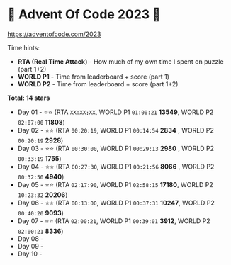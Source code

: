 # 🎁 Advent Of Code 2023 🎄

https://adventofcode.com/2023

Time hints:
- **RTA (Real Time Attack)** - How much of my own time I spent on puzzle (part 1+2)
- **WORLD P1** - Time from leaderboard + score (part 1)
- **WORLD P2** - Time from leaderboard + score (part 1+2)

**Total: 14 stars**

* Day 01 - ⭐⭐ (RTA `XX:XX;XX`, WORLD P1 `01:00:21` **13549**, WORLD P2 `02:07:00` **11808**)
* Day 02 - ⭐⭐ (RTA `00:20:19`, WORLD P1 `00:14:54` **2834** , WORLD P2 `00:20:19` **2928**)
* Day 03 - ⭐⭐ (RTA `00:30:00`, WORLD P1 `00:29:13` **2980** , WORLD P2 `00:33:19` **1755**)
* Day 04 - ⭐⭐ (RTA `00:27:30`, WORLD P1 `00:21:56` **8066** , WORLD P2 `00:32:50` **4940**)
* Day 05 - ⭐⭐ (RTA `02:17:90`, WORLD P1 `02:58:15` **17180**, WORLD P2 `10:23:32` **20206**)
* Day 06 - ⭐⭐ (RTA `00:13:00`, WORLD P1 `00:37:31` **10247**, WORLD P2 `00:40:20` **9093**)
* Day 07 - ⭐⭐ (RTA `02:00:21`, WORLD P1 `00:39:01` **3912**, WORLD P2 `02:00:21` **8336**)
* Day 08 -
* Day 09 -
* Day 10 -
